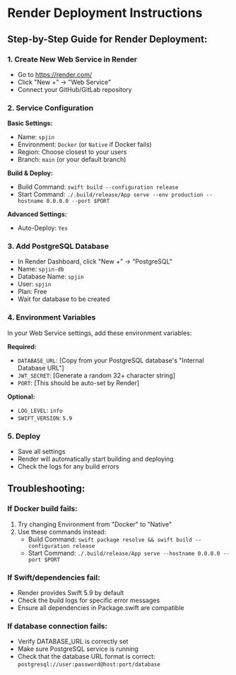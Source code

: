 # Render Deployment Instructions

## Step-by-Step Guide for Render Deployment:

### 1. Create New Web Service in Render
- Go to https://render.com/
- Click "New +" → "Web Service"
- Connect your GitHub/GitLab repository

### 2. Service Configuration
**Basic Settings:**
- Name: `spjin`
- Environment: `Docker` (or `Native` if Docker fails)
- Region: Choose closest to your users
- Branch: `main` (or your default branch)

**Build & Deploy:**
- Build Command: `swift build --configuration release`
- Start Command: `./.build/release/App serve --env production --hostname 0.0.0.0 --port $PORT`

**Advanced Settings:**
- Auto-Deploy: `Yes`

### 3. Add PostgreSQL Database
- In Render Dashboard, click "New +" → "PostgreSQL"
- Name: `spjin-db`
- Database Name: `spjin`
- User: `spjin`
- Plan: Free
- Wait for database to be created

### 4. Environment Variables
In your Web Service settings, add these environment variables:

**Required:**
- `DATABASE_URL`: [Copy from your PostgreSQL database's "Internal Database URL"]
- `JWT_SECRET`: [Generate a random 32+ character string]
- `PORT`: [This should be auto-set by Render]

**Optional:**
- `LOG_LEVEL`: `info`
- `SWIFT_VERSION`: `5.9`

### 5. Deploy
- Save all settings
- Render will automatically start building and deploying
- Check the logs for any build errors

## Troubleshooting:

### If Docker build fails:
1. Try changing Environment from "Docker" to "Native"
2. Use these commands instead:
   - Build Command: `swift package resolve && swift build --configuration release`
   - Start Command: `./.build/release/App serve --hostname 0.0.0.0 --port $PORT`

### If Swift/dependencies fail:
- Render provides Swift 5.9 by default
- Check the build logs for specific error messages
- Ensure all dependencies in Package.swift are compatible

### If database connection fails:
- Verify DATABASE_URL is correctly set
- Make sure PostgreSQL service is running
- Check that the database URL format is correct: `postgresql://user:password@host:port/database`
